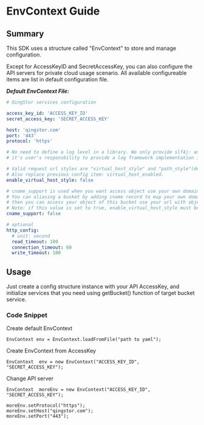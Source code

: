 # EnvContext Guide

## Summary

This SDK uses a structure called "EnvContext" to store and manage configuration.

Except for AccessKeyID and SecretAccessKey, you can also configure the API servers for private cloud usage scenario. All available configureable items are list in default configuration file.

___Default EnvContext File:___

``` yaml
# QingStor services configuration

access_key_id: 'ACCESS_KEY_ID'
secret_access_key: 'SECRET_ACCESS_KEY'

host: 'qingstor.com'
port: '443'
protocol: 'https'

# No need to define a log level in a library. We only provide slf4j: an common abstract layer of logging, 
# it's user's responsbility to provide a log framework implementation in their application.

# Valid request url styles are "virtual_host_style" and "path_style"(default).
# Also replace previous config item: virtual_host_enabled.
enable_virtual_host_style: false

# cname_support is used when you want access object use your own domain.
# You can aliasing a bucket by adding cname record to map your own domain to some bucket of qingstor.
# then you can access your object of this bucket use your url with object path.
# Note: if this value is set to true, enable_virtual_host_style must be true too.
cname_support: false

# optional
http_config:
  # unit: second
  read_timeout: 100
  connection_timeout: 60
  write_timeout: 100
```

## Usage

Just create a config structure instance with your API AccessKey, and initialize services that you need using getBucket() function of target bucket service.

### Code Snippet

Create default EnvContext

```
EnvContext env = EnvContext.loadFromFile("path to yaml");
```

Create EnvContext from AccessKey

```
EnvContext  env = new EnvContext("ACCESS_KEY_ID", "SECRET_ACCESS_KEY");
```

Change API server

```
EnvContext  moreEnv = new EnvContext("ACCESS_KEY_ID", "SECRET_ACCESS_KEY");

moreEnv.setProtocol("https");
moreEnv.setHost("qingstor.com");
moreEnv.setPort("443");
```
